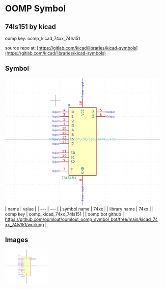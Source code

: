 # OOMP Symbol  
## 74ls151  by kicad  
  
oomp key: oomp_kicad_74xx_74ls151  
  
source repo at: [https://gitlab.com/kicad/libraries/kicad-symbols](https://gitlab.com/kicad/libraries/kicad-symbols)  
## Symbol  
  
[![working.png](working_600.png)](working.png)  
| name | value | 
| --- | --- | 
| symbol name | 74xx | 
| library name | 74xx | 
| oomp key | oomp_kicad_74xx_74ls151 | 
| oomp bot github | https://github.com/oomlout/oomlout_oomp_symbol_bot/tree/main/kicad_74xx_74ls151/working | 
## Images  
  
[![working.png](working_140.png)](working.png)  

